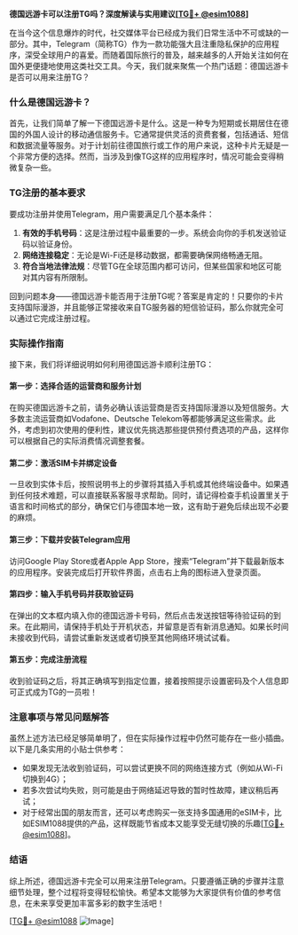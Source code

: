 **德国远游卡可以注册TG吗？深度解读与实用建议[[TG💪+ @esim1088](https://t.me/s/esim1088)]**

在当今这个信息爆炸的时代，社交媒体平台已经成为我们日常生活中不可或缺的一部分。其中，Telegram（简称TG）作为一款功能强大且注重隐私保护的应用程序，深受全球用户的喜爱。而随着国际旅行的普及，越来越多的人开始关注如何在国外更便捷地使用这类社交工具。今天，我们就来聚焦一个热门话题：德国远游卡是否可以用来注册TG？

### 什么是德国远游卡？

首先，让我们简单了解一下德国远游卡是什么。这是一种专为短期或长期居住在德国的外国人设计的移动通信服务卡。它通常提供灵活的资费套餐，包括通话、短信和数据流量等服务。对于计划前往德国旅行或工作的用户来说，这种卡片无疑是一个非常方便的选择。然而，当涉及到像TG这样的应用程序时，情况可能会变得稍微复杂一些。

### TG注册的基本要求

要成功注册并使用Telegram，用户需要满足几个基本条件：
1. **有效的手机号码**：这是注册过程中最重要的一步。系统会向你的手机发送验证码以验证身份。
2. **网络连接稳定**：无论是Wi-Fi还是移动数据，都需要确保网络畅通无阻。
3. **符合当地法律法规**：尽管TG在全球范围内都可访问，但某些国家和地区可能对其内容有所限制。

回到问题本身——德国远游卡能否用于注册TG呢？答案是肯定的！只要你的卡片支持国际漫游，并且能够正常接收来自TG服务器的短信验证码，那么你就完全可以通过它完成注册过程。

### 实际操作指南

接下来，我们将详细说明如何利用德国远游卡顺利注册TG：

#### 第一步：选择合适的运营商和服务计划
在购买德国远游卡之前，请务必确认该运营商是否支持国际漫游以及短信服务。大多数主流运营商如Vodafone、Deutsche Telekom等都能够满足这些需求。此外，考虑到初次使用的便利性，建议优先挑选那些提供预付费选项的产品，这样你可以根据自己的实际消费情况调整套餐。

#### 第二步：激活SIM卡并绑定设备
一旦收到实体卡后，按照说明书上的步骤将其插入手机或其他终端设备中。如果遇到任何技术难题，可以直接联系客服寻求帮助。同时，请记得检查手机设置里关于语言和时间格式的部分，确保它们与德国本地一致，这有助于避免后续出现不必要的麻烦。

#### 第三步：下载并安装Telegram应用
访问Google Play Store或者Apple App Store，搜索“Telegram”并下载最新版本的应用程序。安装完成后打开软件界面，点击右上角的图标进入登录页面。

#### 第四步：输入手机号码并获取验证码
在弹出的文本框内填入你的德国远游卡号码，然后点击发送按钮等待验证码的到来。在此期间，请保持手机处于开机状态，并留意是否有新消息通知。如果长时间未接收到代码，请尝试重新发送或者切换至其他网络环境试试看。

#### 第五步：完成注册流程
收到验证码之后，将其正确填写到指定位置，接着按照提示设置密码及个人信息即可正式成为TG的一员啦！

### 注意事项与常见问题解答

虽然上述方法已经足够简单明了，但在实际操作过程中仍然可能存在一些小插曲。以下是几条实用的小贴士供参考：

- 如果发现无法收到验证码，可以尝试更换不同的网络连接方式（例如从Wi-Fi切换到4G）；
- 若多次尝试均失败，则可能是由于网络延迟导致的暂时性故障，建议稍后再试；
- 对于经常出国的朋友而言，还可以考虑购买一张支持多国通用的eSIM卡，比如ESIM1088提供的产品，这样既能节省成本又能享受无缝切换的乐趣[[TG💪+ @esim1088](https://t.me/s/esim1088)]。

### 结语

综上所述，德国远游卡完全可以用来注册Telegram。只要遵循正确的步骤并注意细节处理，整个过程将变得轻松愉快。希望本文能够为大家提供有价值的参考信息，在未来享受更加丰富多彩的数字生活吧！

[[TG💪+ @esim1088](https://t.me/s/esim1088) ![Image](https://i.postimg.cc/4NQfJmqS/Snipaste-2025-05-13-00-14-12.png)]